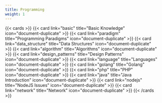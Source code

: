 ```yaml
---
title: Programming
weight: 1
---
```


{{< cards >}}
{{< card link="basic" title="Basic Knowledge" icon="document-duplicate" >}}
{{< card link="paradigm" title="Programming Paradigms" icon="document-duplicate" >}}
{{< card link="data_structure" title="Data Structures" icon="document-duplicate" >}}
{{< card link="algorithm" title="Algorithms" icon="document-duplicate" >}}
{{< card link="design_patterns" title="Design Patterns" icon="document-duplicate" >}}
{{< card link="language" title="Languages" icon="document-duplicate" >}}
{{< card link="golang" title="Golang" icon="document-duplicate" >}}
{{< card link="php" title="PHP" icon="document-duplicate" >}}
{{< card link="java" title="Java Introduction" icon="document-duplicate" >}}
{{< card link="nodejs" title="NodeJS Issues" icon="document-duplicate" >}}
{{< card link="network" title="Network" icon="document-duplicate" >}}
{{< /cards >}}
